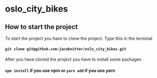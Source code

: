 # oslo_city_bikes

## How to start the project

To start the project you have to clone the project. Type this in the terminal

#### `git clone git@github.com:jacobnitter/oslo_city_bikes.git` 

After you have cloned the project you have to install some packages

#### `npm install` if you use npm or `yarn add` if you use yarn
